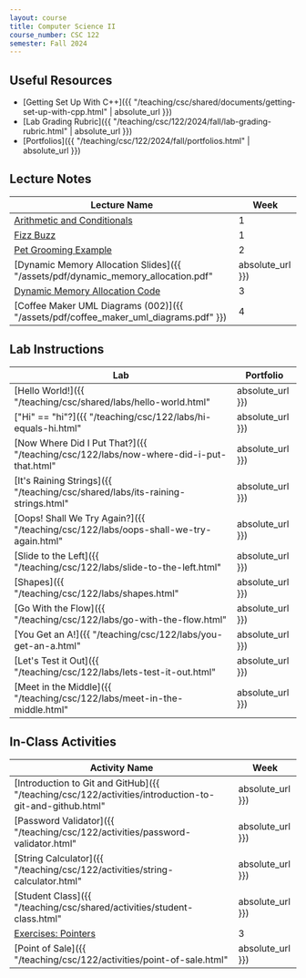 ```yaml
---
layout: course
title: Computer Science II
course_number: CSC 122
semester: Fall 2024
---
```


## Useful Resources

* [Getting Set Up With C++]({{ "/teaching/csc/shared/documents/getting-set-up-with-cpp.html" | absolute_url }})
* [Lab Grading Rubric]({{ "/teaching/csc/122/2024/fall/lab-grading-rubric.html" | absolute_url }})
* [Portfolios]({{ "/teaching/csc/122/2024/fall/portfolios.html" | absolute_url }})

## Lecture Notes

| Lecture Name | Week |
|--------------|------|
| [Arithmetic and Conditionals](https://github.com/cmvandrevala/csc_122_arithmatic_and_conditionals)| 1 |
| [Fizz Buzz](https://github.com/cmvandrevala/csc_122_fizzbuzz) | 1 |
| [Pet Grooming Example](https://github.com/cmvandrevala/csc_122_pet_grooming) | 2 |
| [Dynamic Memory Allocation Slides]({{ "/assets/pdf/dynamic_memory_allocation.pdf" | absolute_url }}) | 3 |
| [Dynamic Memory Allocation Code](https://github.com/cmvandrevala/csc_122_dynamic_memory_allocation) | 3 |
| [Coffee Maker UML Diagrams (002)]({{ "/assets/pdf/coffee_maker_uml_diagrams.pdf" }}) | 4 |

## Lab Instructions

| Lab | Portfolio |
| --- | --------- |
| [Hello World!]({{ "/teaching/csc/shared/labs/hello-world.html" | absolute_url }}) | N/A |
| ["Hi" == "hi"?]({{ "/teaching/csc/122/labs/hi-equals-hi.html" | absolute_url }}) | 1 |
| [Now Where Did I Put That?]({{ "/teaching/csc/122/labs/now-where-did-i-put-that.html" | absolute_url }}) | 1 |
| [It's Raining Strings]({{ "/teaching/csc/shared/labs/its-raining-strings.html" | absolute_url }}) | 1 |
| [Oops! Shall We Try Again?]({{ "/teaching/csc/122/labs/oops-shall-we-try-again.html" | absolute_url }}) | 1 |
| [Slide to the Left]({{ "/teaching/csc/122/labs/slide-to-the-left.html" | absolute_url }}) | 1 |
| [Shapes]({{ "/teaching/csc/122/labs/shapes.html" | absolute_url }}) | 2 |
| [Go With the Flow]({{ "/teaching/csc/122/labs/go-with-the-flow.html" | absolute_url }}) | 2 |
| [You Get an A!]({{ "/teaching/csc/122/labs/you-get-an-a.html" | absolute_url }}) | 2 |
| [Let's Test it Out]({{ "/teaching/csc/122/labs/lets-test-it-out.html" | absolute_url }}) | 2 |
| [Meet in the Middle]({{ "/teaching/csc/122/labs/meet-in-the-middle.html" | absolute_url }}) | 3 |

## In-Class Activities

| Activity Name | Week |
| ------------- | ---- |
| [Introduction to Git and GitHub]({{ "/teaching/csc/122/activities/introduction-to-git-and-github.html" | absolute_url }}) | 1 |
| [Password Validator]({{ "/teaching/csc/122/activities/password-validator.html" | absolute_url }}) | 1 |
| [String Calculator]({{ "/teaching/csc/122/activities/string-calculator.html" | absolute_url }}) | 2 |
| [Student Class]({{ "/teaching/csc/shared/activities/student-class.html" | absolute_url }}) | 2 |
| [Exercises: Pointers](https://erlerobotics.gitbooks.io/erle-robotics-cpp-gitbook/content/pointers/exercises_pointers.html) | 3 |
| [Point of Sale]({{ "/teaching/csc/122/activities/point-of-sale.html" | absolute_url }}) | 3 |
